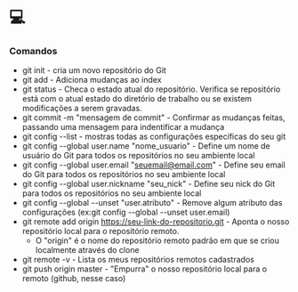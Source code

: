 # :computer:

### Comandos 

- git init -  cria um novo repositório do Git
- git add - Adiciona mudanças ao index
- git status - Checa o estado atual do repositório. Verifica se repositório está com o atual estado do diretório de trabalho ou se existem modificações a serem gravadas.
- git commit -m "mensagem de commit" - Confirmar as mudanças feitas, passando uma mensagem para indentificar a mudança
- git config --list - mostras todas as configurações específicas do seu git 
- git config --global user.name "nome_usuario" - Define um nome de usuário do Git para todos os repositórios no seu ambiente local
- git config --global user.email "seuemail@email.com" - Define seu email do Git para todos os repositórios no seu ambiente local
- git config --global user.nickname "seu_nick" - Define seu nick do Git para todos os repositórios no seu ambiente local
- git config --global --unset "user.atributo" - Remove algum atributo das configurações (ex:git config --global --unset user.email)
- git remote add origin https://seu-link-do-repositorio.git - Aponta o nosso repositório local para o repositório remoto. 
  - O "origin" é o nome do repositório remoto padrão em que se criou localmente através do clone
- git remote -v  - Lista os meus repositórios remotos cadastrados
- git push origin master - "Empurra" o nosso repositório local para o remoto (github, nesse caso)

